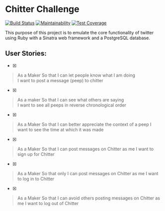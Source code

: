 Chitter Challenge
=================
[![Build Status](https://travis-ci.org/ad13380/chitter-challenge.svg?branch=master)](https://travis-ci.org/ad13380/chitter-challenge)
[![Maintainability](https://api.codeclimate.com/v1/badges/4b5f01d41b05890e8acc/maintainability)](https://codeclimate.com/github/ad13380/chitter-challenge/maintainability)
[![Test Coverage](https://api.codeclimate.com/v1/badges/4b5f01d41b05890e8acc/test_coverage)](https://codeclimate.com/github/ad13380/chitter-challenge/test_coverage)

This purpose of this project is to emulate the core functionality of twitter using Ruby with a Sinatra web framework and a PostgreSQL database.

User Stories:
-------

- [x] 
> As a Maker
> So that I can let people know what I am doing  
> I want to post a message (peep) to chitter

- [x] 
> As a maker
> So that I can see what others are saying  
> I want to see all peeps in reverse chronological order

- [x] 
> As a Maker
> So that I can better appreciate the context of a peep
> I want to see the time at which it was made

- [x] 
> As a Maker
> So that I can post messages on Chitter as me
> I want to sign up for Chitter

- [x] 
> As a Maker
> So that only I can post messages on Chitter as me
> I want to log in to Chitter

- [x] 
> As a Maker
> So that I can avoid others posting messages on Chitter as me
> I want to log out of Chitter




